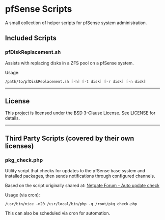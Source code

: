 # pfSense Scripts

A small collection of helper scripts for pfSense system administration.

## Included Scripts

### pfDiskReplacement.sh
Assists with replacing disks in a ZFS pool on a pfSense system.

Usage:
```
/path/to/pfDiskReplacement.sh [-h] [-t disk] [-r disk] [-n disk]
```

---

## License

This project is licensed under the BSD 3-Clause License.
See LICENSE for details.

---

## Third Party Scripts (covered by their own licenses)

### pkg_check.php
Utility script that checks for updates to the pfSense base system and
installed packages, then sends notifications through configured channels.

Based on the script originally shared at:
[Netgate Forum - Auto update check](https://forum.netgate.com/topic/137707/auto-update-check-checks-for-updates-to-base-system-packages-and-sends-email-alerts)

Usage (via cron):
```
/usr/bin/nice -n20 /usr/local/bin/php -q /root/pkg_check.php
```

This can also be scheduled via cron for automation.
